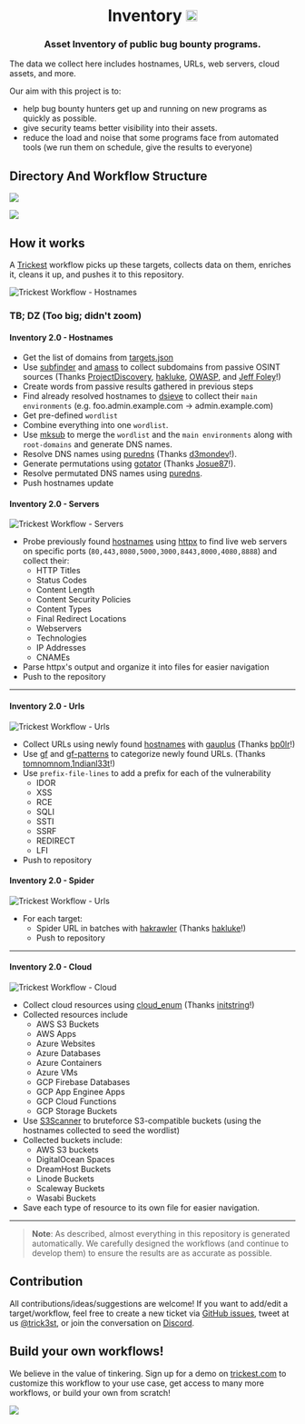 <h1 align="center">Inventory <a href="https://twitter.com/intent/tweet?text=Inventory%20-%20Asset%20Inventory%20of%20public%20bug%20bounty%20programs.%20https://github.com/trickest/inventory%20by%20%40trick3st&hashtags=security,bugbounty,bugbountytips,assets,infosec,cybersecurity,recon,reconnaissance"><img src="https://img.shields.io/badge/Tweet--lightgrey?logo=twitter&style=social" alt="Tweet" height="20"/></a></h1>
<h3 align="center">Asset Inventory of public bug bounty programs.</h3>

The data we collect here includes hostnames, URLs, web servers, cloud assets, and more.

Our aim with this project is to:

- help bug bounty hunters get up and running on new programs as quickly as possible.
- give security teams better visibility into their assets.
- reduce the load and noise that some programs face from automated tools (we run them on schedule, give the results to everyone)

## Directory And Workflow Structure

[<img src="screenshots/inventory-graph.png" />](https://trickest-access.paperform.co/)

[<img src="screenshots/banner.png" />](https://trickest-access.paperform.co/)

## How it works

A [Trickest](https://trickest.com) workflow picks up these targets, collects data on them, enriches it, cleans it up, and pushes it to this repository.

![Trickest Workflow - Hostnames](screenshots/inventory-hostnames.png "Trickest Workflow - Inventory 2.0 - Hostnames")

### TB; DZ (Too big; didn't zoom)
#### Inventory 2.0 - Hostnames

  - Get the list of domains from [targets.json](https://raw.githubusercontent.com/trickest/inventory/main/targets.json)
  - Use [subfinder](https://github.com/projectdiscovery/subfinder) and [amass](https://github.com/OWASP/Amass) to collect subdomains from passive OSINT sources (Thanks [ProjectDiscovery](https://github.com/projectdiscovery), [hakluke](https://github.com/hakluke), [OWASP](https://github.com/OWASP), and [Jeff Foley](https://github.com/caffix)!)
  - Create words from passive results gathered in previous steps
  - Find already resolved hostnames to [dsieve](https://github.com/trickest/dsieve) to collect their `main environments` (e.g. foo.admin.example.com -> admin.example.com)
  - Get pre-defined `wordlist`
  - Combine everything into one `wordlist`.
  - Use [mksub](https://github.com/trickest/mksub) to merge the `wordlist` and the `main environments` along with `root-domains` and generate DNS names.
  - Resolve DNS names using [puredns](https://github.com/d3mondev/puredns) (Thanks [d3mondev](https://github.com/d3mondev)!).
  - Generate permutations using [gotator](https://github.com/Josue87/gotator) (Thanks [Josue87](https://github.com/Josue87)!).
  - Resolve permutated DNS names using [puredns](https://github.com/d3mondev/puredns).
  - Push hostnames update

#### Inventory 2.0 - Servers

![Trickest Workflow - Servers](screenshots/inventory-servers.png "Trickest Workflow - Inventory 2.0 - Hostnames")

  - Probe previously found [hostnames](#Hostnames) using [httpx](https://github.com/projectdiscovery/httpx) to find live web servers on specific ports (`80,443,8080,5000,3000,8443,8000,4080,8888`) and collect their:
      - HTTP Titles
      - Status Codes
      - Content Length
      - Content Security Policies
      - Content Types
      - Final Redirect Locations
      - Webservers
      - Technologies
      - IP Addresses
      - CNAMEs
  - Parse httpx's output and organize it into files for easier navigation
  - Push to the repository

---

#### Inventory 2.0 - Urls

![Trickest Workflow - Urls](screenshots/inventory-urls.png "Trickest Workflow - Inventory 2.0 - Hostnames")

  - Collect URLs using newly found [hostnames](#Hostnames) with [gauplus](https://github.com/bp0lr/gauplus) (Thanks [bp0lr](https://github.com/bp0lr/gauplus)!)
  - Use [gf](https://github.com/tomnomnom/gf) and [gf-patterns](https://github.com/1ndianl33t/Gf-Patterns) to categorize newly found URLs. (Thanks [tomnomnom](https://github.com/tomnomnom),[1ndianl33t](https://github.com/1ndianl33t)!)
  - Use `prefix-file-lines` to add a prefix for each of the vulnerability
    - IDOR
    - XSS
    - RCE
    - SQLI
    - SSTI
    - SSRF
    - REDIRECT
    - LFI
  - Push to repository

#### Inventory 2.0 - Spider

![Trickest Workflow - Urls](screenshots/inventory-spider.png "Trickest Workflow - Inventory 2.0 - Hostnames")

- For each target:
    - Spider URL in batches with [hakrawler](https://github.com/hakluke/hakrawler) (Thanks [hakluke](https://github.com/hakluke)!)
    - Push to repository

---

#### Inventory 2.0 - Cloud


![Trickest Workflow - Cloud](screenshots/inventory-cloud.png "Trickest Workflow - Inventory 2.0 - Hostnames")

  - Collect cloud resources using [cloud_enum](https://github.com/initstring/cloud_enum) (Thanks [initstring](https://github.com/initstring/cloud_enum)!)
  - Collected resources include
      - AWS S3 Buckets 
      - AWS Apps
      - Azure Websites
      - Azure Databases
      - Azure Containers
      - Azure VMs
      - GCP Firebase Databases
      - GCP App Enginee Apps
      - GCP Cloud Functions
      - GCP Storage Buckets
  - Use [S3Scanner](https://github.com/sa7mon/S3Scanner) to bruteforce S3-compatible buckets (using the hostnames collected to seed the wordlist)
  - Collected buckets include:
      - AWS S3 buckets
      - DigitalOcean Spaces
      - DreamHost Buckets
      - Linode Buckets
      - Scaleway Buckets
      - Wasabi Buckets
  - Save each type of resource to its own file for easier navigation.

---

> **Note**: As described, almost everything in this repository is generated automatically. We carefully designed the workflows (and continue to develop them) to ensure the results are as accurate as possible.

## Contribution
All contributions/ideas/suggestions are welcome! If you want to add/edit a target/workflow, feel free to create a new ticket via [GitHub issues](https://github.com/trickest/inventory/issues), tweet at us [@trick3st](https://twitter.com/trick3st), or join the conversation on [Discord](https://discord.gg/7HZmFYTGcQ).

## Build your own workflows!
We believe in the value of tinkering. Sign up for a demo on [trickest.com](https://trickest.com) to customize this workflow to your use case, get access to many more workflows, or build your own from scratch!

[<img src="screenshots/banner.png" />](https://trickest-access.paperform.co/)
